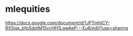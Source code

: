 # mlequities
https://docs.google.com/document/d/1JPTmhtCY-RXSjsk_bfpSdqIM15vcHH1LgwAeP---Eu8/edit?usp=sharing
